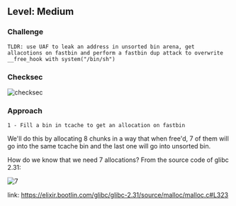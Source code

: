 ## Level: Medium

### Challenge
```
TLDR: use UAF to leak an address in unsorted bin arena, get allacotions on fastbin and perform a fastbin dup attack to overwrite __free_hook with system("/bin/sh")
```

### Checksec

![checksec](https://github.com/user-attachments/assets/d57bf470-07f8-406d-bad1-40f7bf3e4d62)

### Approach

```
1 - Fill a bin in tcache to get an allocation on fastbin
```

We'll do this by allocating 8 chunks in a way that when free'd, 7 of them will go into the same tcache bin and the last one will go into unsorted bin. 

How do we know that we need 7 allocations? From the source code of glibc 2.31:

![7](https://github.com/user-attachments/assets/30db5d21-8b56-40fa-b0c2-0dfb3b1c1d13)

link: https://elixir.bootlin.com/glibc/glibc-2.31/source/malloc/malloc.c#L323

